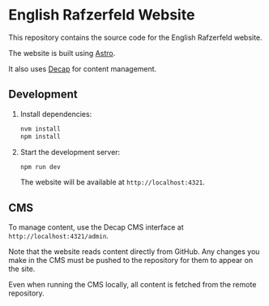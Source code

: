 # English Rafzerfeld Website

This repository contains the source code for the English Rafzerfeld website.

The website is built using [Astro](https://astro.build).

It also uses [Decap](https://decapcms.org/) for content management.

## Development

1. Install dependencies:

   ```sh
   nvm install
   npm install
   ```

1. Start the development server:

   ```sh
   npm run dev
   ```

   The website will be available at `http://localhost:4321`.

## CMS

To manage content, use the Decap CMS interface at `http://localhost:4321/admin`.

Note that the website reads content directly from GitHub. Any changes you make in the CMS must be pushed to the repository for them to appear on the site.

Even when running the CMS locally, all content is fetched from the remote repository.
